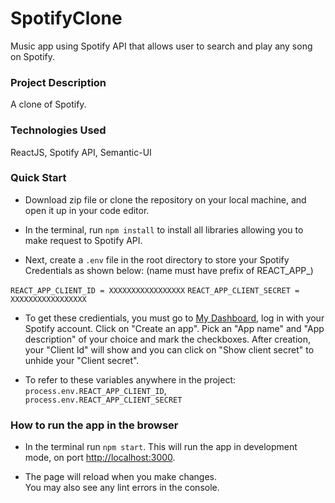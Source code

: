 # SpotifyClone

Music app using Spotify API that allows user to search and play any song on Spotify.

### Project Description

A clone of Spotify.

### Technologies Used

ReactJS, Spotify API, Semantic-UI

### Quick Start

- Download zip file or clone the repository on your local machine, and open it up in your code editor.

- In the terminal, run `npm install` to install all libraries allowing you to make request to Spotify API.

- Next, create a `.env` file in the root directory to store your Spotify Credentials as shown below:
(name must have prefix of REACT_APP_)

`REACT_APP_CLIENT_ID = XXXXXXXXXXXXXXXXX`
`REACT_APP_CLIENT_SECRET = XXXXXXXXXXXXXXXXX`

- To get these credientials, you must go to [My Dashboard](https://developer.spotify.com/dashboard/), log in with your Spotify account. Click on "Create an app". Pick an "App name" and "App description" of your choice and mark the checkboxes. After creation, your "Client Id" will show and you can click on "Show client secret" to unhide your "Client secret".

- To refer to these variables anywhere in the project: `process.env.REACT_APP_CLIENT_ID`, `process.env.REACT_APP_CLIENT_SECRET`

### How to run the app in the browser

- In the terminal run `npm start`. This will run the app in development mode, on port [http://localhost:3000](http://localhost:3000).

- The page will reload when you make changes.\
You may also see any lint errors in the console.
